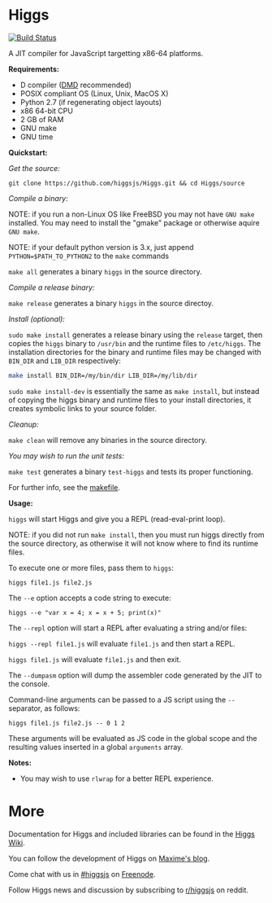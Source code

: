 Higgs
=====

[![Build Status](https://travis-ci.org/higgsjs/Higgs.png?branch=master)](https://travis-ci.org/higgsjs/Higgs)

A JIT compiler for JavaScript targetting x86-64 platforms.

**Requirements:**

- D compiler ([DMD](http://dlang.org/download.html) recommended)
- POSIX compliant OS (Linux, Unix, MacOS X)
- Python 2.7 (if regenerating object layouts)
- x86 64-bit CPU
- 2 GB of RAM
- GNU make
- GNU time

**Quickstart:**

*Get the source:*

`git clone https://github.com/higgsjs/Higgs.git && cd Higgs/source`

*Compile a binary:*

NOTE: if you run a non-Linux OS like FreeBSD you may not have `GNU make` installed. You may need to install the "gmake" package or otherwise aquire `GNU make`.

NOTE: if your default python version is 3.x, just append `PYTHON=$PATH_TO_PYTHON2` to the `make` commands

`make all`
generates a binary `higgs` in the source directory.

*Compile a release binary:*

`make release`
generates a binary `higgs` in the source directoy.

*Install (optional):*

`sudo make install`
generates a release binary using the `release` target, then copies the `higgs` binary to `/usr/bin` and the runtime files to `/etc/higgs`. The installation directories for the binary and runtime files may be changed with `BIN_DIR` and `LIB_DIR` respectively:
```sh
make install BIN_DIR=/my/bin/dir LIB_DIR=/my/lib/dir
```

`sudo make install-dev`
is essentially the same as `make install`, but instead of copying the higgs binary and runtime files to your install directories, it creates symbolic links to your source folder.

*Cleanup:*

`make clean`
will remove any binaries in the source directory.

*You may wish to run the unit tests:*

`make test`
generates a binary `test-higgs` and tests its proper functioning.

For further info, see the [makefile](https://github.com/higgsjs/Higgs/blob/master/source/makefile).

**Usage:**

`higgs` will start Higgs and give you a REPL (read-eval-print loop).

NOTE: if you did not run `make install`, then you must run higgs directly from the source directory, as otherwise it will not know where to find its runtime files.

To execute one or more files, pass them to `higgs`:

`higgs file1.js file2.js`

The `--e` option accepts a code string to execute:

`higgs --e "var x = 4; x = x + 5; print(x)"`

The `--repl` option will start a REPL after evaluating a string and/or files:

`higgs --repl file1.js` will evaluate `file1.js` and then start a REPL.

`higgs file1.js` will evaluate `file1.js` and then exit.

The `--dumpasm` option will dump the assembler code generated by the JIT to the console.

Command-line arguments can be passed to a JS script using the `--` separator, as follows:

`higgs file1.js file2.js -- 0 1 2`

These arguments will be evaluated as JS code in the global scope and the resulting values inserted in a global `arguments` array.

**Notes:**
 - You may wish to use `rlwrap` for a better REPL experience.

More
=====

Documentation for Higgs and included libraries can be found in the [Higgs Wiki](https://github.com/higgsjs/Higgs/wiki).

You can follow the development of Higgs on [Maxime's blog](http://pointersgonewild.com/category/higgs/).

Come chat with us in [\#higgsjs](http://webchat.freenode.net/?channels=higgsjs) on [Freenode](http://freenode.net/).

Follow Higgs news and discussion by subscribing to [r/higgsjs](http://www.reddit.com/r/higgsjs/) on reddit.
